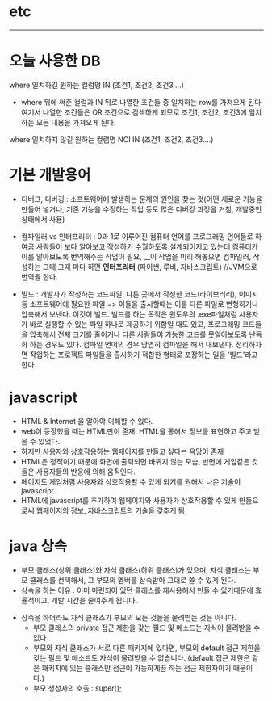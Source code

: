 # etc
--------------------------------------------
# 오늘 사용한 DB

 where 일치하길 원하는 컬럼명 IN (조건1, 조건2, 조건3....)
 
 - where 뒤에 써준 컬럼과 IN 뒤로 나열한 조건들 중 일치하는 row를 가져오게 된다.
 	여기서 나열한 조건들은 OR 조건으로 검색하게 되므로 조건1, 조건2, 조건3에 일치하는 모든 내용을 가져오게 된다.

  where 일치하지 않길 원하는 컬럼명 NOI IN (조건1, 조건2, 조건3....)
  
# 기본 개발용어
 - 디버그, 디버깅 : 소프트웨어에 발생하는 문제의 원인을 찾는 것(어떤 새로운 기능을 만들어 넣거나, 기존 기능을 수정하는 작업 등도 많은 디버깅 과정을 거침, 개발중인 상태에서 사용)
 
 - 컴파일러 vs 인터프리터 : 0과 1로 이루어진 컴퓨터 언어를 프로그래밍 언어들로 하여금 사람들이 보다 알아보고 작성하기 수월하도록 설계되어지고 있는데 컴퓨터가 이를 알아보도록 번역해주는 작업이 필요, __이 작업을 미리 해놓으면 컴파일러, 작성하는 그때 그때 마다 하면 __인터프리터__ (파이썬, 루비, 자바스크립트) //JVM으로 번역을 한다.
 
 - 빌드 : 개발자가 작성하는 코드파일, 다른 곳에서 작성한 코드(라이브러리), 이미지 등 소프트웨어에 필요한 파일 => 이들을 출시할때는 이를 다른 파일로 변형하거나 압축해서 보낸다. 이것이 빌드.
 빌드를 하는 목적은 윈도우의 .exe파일처럼 사용자가 바로 실행할 수 있는 파일 하나로 제공하기 위함일 때도 있고, 프로그래밍 코드들을 압축해서 전체 크기를 줄이거나 다른 사람들이 가능한 코드를 못알아보도록 난독화 하는 경우도 있다. 컴파일 언어의 경우 당연히 컴파일을 해서 내보낸다.
 정리하자면 작업하는 프로젝트 파일들을 출시하기 적합한 형태로 포장하는 일을 '빌드'라고 한다.
 
# javascript
 - HTML & Internet 을 알아야 이해할 수 있다.
 - web이 등장했을 때는 HTML만이 존재. HTML을 통해서 정보를 표현하고 주고 받을 수 있었다.
 - 하지만 사용자와 상호작용하는 웹페이지를 만들고 싶다는 욕망이 존재
 - HTML은 정적이기 때문에 화면에 출력되면 바뀌지 않는 모습, 반면에 게임같은 것들은 사용자들의 반응에 의해 움직인다.
 - 페이지도 게임처럼 사용자와 상호작용할 수 있게 되기를 원해서 나온 기술이 javascript.
 - HTML에 javascript를 추가하여 웹페이지와 사용자가 상호작용할 수 있게 만듦으로써 웹페이지의 정보, 자바스크립트의 기술을 갖추게 됨

# java 상속
 - 부모 클래스(상위 클래스)와 자식 클래스(하위 클래스)가 있으며, 자식 클래스는 부모 클래스를 선택해서, 그 부모의 멤버를 상속받아 그대로 쓸 수 있게 된다.
 - 상속을 하는 이유 : 이미 마련되어 있던 클래스를 재사용해서 만들 수 있기때문에 효율적이고, 개발 시간을 줄여주게 됩니다.
 * 상속을 하더라도 자식 클래스가 부모의 모든 것들을 물려받는 것은 아니다.
 	- 부모 클래스의 private 접근 제한을 갖는 필드 및 메소드는 자식이 물려받을 수 없다.
 	- 부모와 자식 클래스가 서로 다른 패키지에 있다면, 부모의 default 접근 제한을 갖는 필드 및 메소드도 자식이 물려받을 수 없습니다.
 		(default 접근 제한은 같은 패키지에 있는 클래스만 접근이 가능하게끔 하는 접근 제한자이기 때문이다.)
 	- 부모 생성자의 호출 : super();
 
 
 
 
 